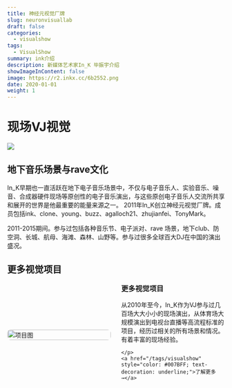 ```yaml
---
title: 神经元视觉厂牌
slug: neuronvisuallab
draft: false
categories:
  - visualshow
tags:
  - VisualShow
summary: ink介绍
description: 新媒体艺术家In_K 毕振宇介绍
showImageInContent: false
image: https://r2.inkx.cc/6b2552.png
date: 2020-01-01
weight: 1
---
```


# 现场VJ视觉

![](https://r2.inkx.cc/6b2552.png)
## 地下音乐场景与rave文化
In_K早期也一直活跃在地下电子音乐场景中，不仅与电子音乐人、实验音乐、噪音、合成器硬件现场等原创性的电子音乐演出，与这些原创电子音乐人交流所共享和展开的世界是他最重要的能量来源之一。
2011年In_K创立神经元视觉厂牌。成员包括ink、clone、young、buzz、agalloch21、zhujianfei、TonyMark。

2011-2015期间。参与过包括各种音乐节、电子派对、rave 场景，地下club、防空洞、长城、航母、海滩、森林、山野等。参与过很多全球百大DJ在中国的演出盛况。




## 更多视觉项目

<div style="display: flex; gap: 24px; align-items: center; margin-bottom: 32px;">
  <div style="flex: 1;">
    <img src="https://r2.inkx.cc/20250706145352743.jpg" alt="项目图" style="width:100%; border-radius:8px;" />
  </div>
  <div style="flex: 1;">
    <h3 style="margin-top: 0;">更多视觉项目</h3>
    <p style="margin: 0 0 12px;">从2010年至今，In_K作为VJ参与过几百场大大小小的现场演出，从体育场大规模演出到电视台直播等高流程标准的项目，经历过相关的所有场景和情况。有着丰富的现场经验。
	
    </p>
    <a href="/tags/visualshow" style="color: #007BFF; text-decoration: underline;">了解更多 →</a>
  </div>
</div>

